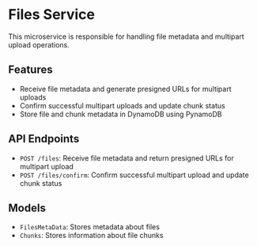 # Files Service

This microservice is responsible for handling file metadata and multipart upload operations.

## Features

- Receive file metadata and generate presigned URLs for multipart uploads
- Confirm successful multipart uploads and update chunk status
- Store file and chunk metadata in DynamoDB using PynamoDB

## API Endpoints

- `POST /files`: Receive file metadata and return presigned URLs for multipart upload
- `POST /files/confirm`: Confirm successful multipart upload and update chunk status

## Models

- `FilesMetaData`: Stores metadata about files
- `Chunks`: Stores information about file chunks
